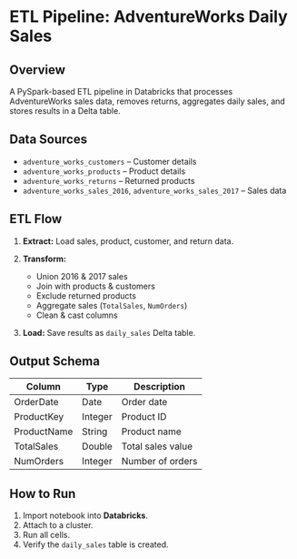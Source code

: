 

# ETL Pipeline: AdventureWorks Daily Sales

## Overview

A PySpark-based ETL pipeline in Databricks that processes AdventureWorks sales data, removes returns, aggregates daily sales, and stores results in a Delta table.


## Data Sources

* `adventure_works_customers` – Customer details
* `adventure_works_products` – Product details
* `adventure_works_returns` – Returned products
* `adventure_works_sales_2016`, `adventure_works_sales_2017` – Sales data



## ETL Flow

1. **Extract:** Load sales, product, customer, and return data.
2. **Transform:**

   * Union 2016 & 2017 sales
   * Join with products & customers
   * Exclude returned products
   * Aggregate sales (`TotalSales`, `NumOrders`)
   * Clean & cast columns
3. **Load:** Save results as `daily_sales` Delta table.



## Output Schema

| Column      | Type    | Description       |
| ----------- | ------- | ----------------- |
| OrderDate   | Date    | Order date        |
| ProductKey  | Integer | Product ID        |
| ProductName | String  | Product name      |
| TotalSales  | Double  | Total sales value |
| NumOrders   | Integer | Number of orders  |


## How to Run

1. Import notebook into **Databricks**.
2. Attach to a cluster.
3. Run all cells.
4. Verify the `daily_sales` table is created.

